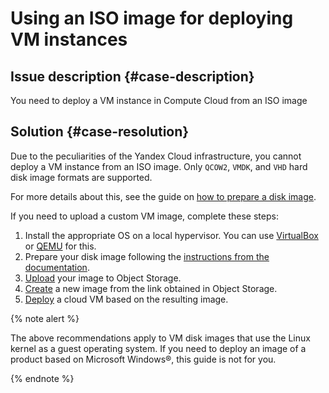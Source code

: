# Using an ISO image for deploying VM instances


## Issue description {#case-description}

You need to deploy a VM instance in Compute Cloud from an ISO image

## Solution {#case-resolution}

Due to the peculiarities of the Yandex Cloud infrastructure, you cannot deploy a VM instance from an ISO image.
Only `QCOW2`, `VMDK`, and `VHD` hard disk image formats are supported.

For more details about this, see the guide on [how to prepare a disk image](../../../compute/operations/image-create/custom-image.md#create-image-file).

If you need to upload a custom VM image, complete these steps:

1. Install the appropriate OS on a local hypervisor. You can use [VirtualBox](https://www.virtualbox.org/) or [QEMU](https://www.qemu.org/) for this.
2. Prepare your disk image following the [instructions from the documentation](../../../compute/operations/image-create/custom-image.md).
3. [Upload](../../../compute/operations/image-create/upload.md) your image to Object Storage.
4. [Create](../../../compute/operations/image-create/upload.md#create-image) a new image from the link obtained in Object Storage.
5. [Deploy](../../../compute/operations/vm-create/create-from-user-image.md) a cloud VM based on the resulting image.

{% note alert %}

The above recommendations apply to VM disk images that use the Linux kernel as a guest operating system.
If you need to deploy an image of a product based on Microsoft Windows®, this guide is not for you.

{% endnote %}
